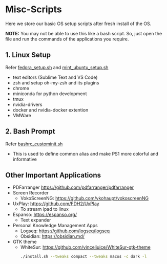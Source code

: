 # Misc-Scripts

Here we store our basic OS setup scripts after fresh install of the OS.

**NOTE:** You may not be able to use this like a bash script. So, just open the file and run the commands of the applications you require.

## 1. Linux Setup

Refer [fedora_setup.sh](./fedora_setup.sh) and [mint_ubuntu_setup.sh](./mint_ubuntu_setup.sh)

- text editors (Sublime Text and VS Code)
- zsh and setup oh-my-zsh and its plugins
- chrome
- miniconda for python development
- tmux
- nvidia-drivers
- docker and nvidia-docker extention
- VMWare

## 2. Bash Prompt

Refer [bashrc_custominit.sh](./bashrc_custominit.sh)

- This is used to define common alias and make PS1 more colorful and informative

## Other Important Applications

- PDFarranger https://github.com/pdfarranger/pdfarranger
- Screen Recorder
    - VokoScreenNG: https://github.com/vkohaupt/vokoscreenNG
- UxPlay: https://github.com/FDH2/UxPlay
    - To stream ipad to linux
- Espanso: https://espanso.org/
    - Text expander
- Personal Knowledge Management Apps
    - Logseq: https://github.com/logseq/logseq
    - Obsidian: https://obsidian.md/
- GTK theme
    - WhiteSur: https://github.com/vinceliuice/WhiteSur-gtk-theme
      ```sh
      ./install.sh --tweaks compact --tweaks macos -c dark -l
      ```
